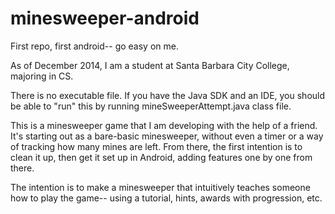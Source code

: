 minesweeper-android
===================

First repo, first android-- go easy on me.

As of December 2014, I am a student at Santa Barbara City College, majoring in CS.

There is no executable file. If you have the Java SDK and an IDE, you should be able to "run" this by running mineSweeperAttempt.java class file.

This is a minesweeper game that I am developing with the help of a friend. 
It's starting out as a bare-basic minesweeper, without even a timer or a way of tracking how many mines are left. From there, the first intention is to clean it up, then get it set up in Android, adding features one by one from there.

The intention is to make a minesweeper that intuitively teaches someone how to play the game-- using a tutorial, hints, awards with progression, etc.